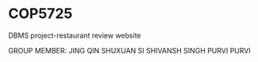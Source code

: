 COP5725
=======

DBMS project-restaurant review website

GROUP MEMBER:
  JING QIN
  SHUXUAN SI
  SHIVANSH SINGH
  PURVI PURVI
